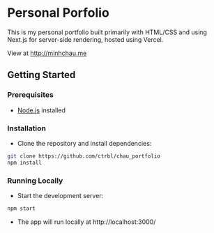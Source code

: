 # Personal Porfolio
This is my personal portfolio built primarily with HTML/CSS and using Next.js for server-side rendering, hosted using Vercel.

View at http://minhchau.me

## Getting Started

### Prerequisites
- [Node.js](https://nodejs.org/) installed

### Installation
- Clone the repository and install dependencies:
```bash
git clone https://github.com/ctrbl/chau_portfolio
npm install
```

### Running Locally
- Start the development server:
```bash
npm start
```
- The app will run locally at http://localhost:3000/
